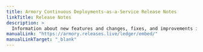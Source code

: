 ```yaml
---
title: Armory Continuous Deployments-as-a-Service Release Notes
linkTitle: Release Notes
description: >
  Information about new features and changes, fixes, and improvements in Project Borealis.
manualLink: "https://armory.releases.live/ledger/embed/"
manualLinkTarget: "_blank"
---
```


<!--
<iframe width=100% height=1088 src="https://armory.releases.live/embed/?labels=Armory+CLI" title="Borealis Changelog"></iframe>
-->